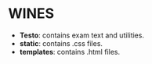 # WINES

* **Testo**: contains exam text and utilities.
* **static**: contains .css files.
* **templates**: contains .html files.
